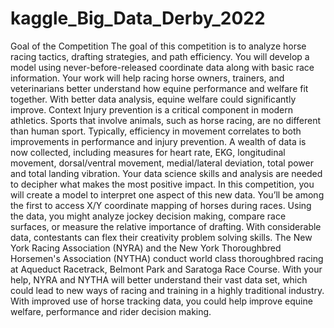 # kaggle_Big_Data_Derby_2022
Goal of the Competition The goal of this competition is to analyze horse racing tactics, drafting strategies, and path efficiency. You will develop a model using never-before-released coordinate data along with basic race information.  Your work will help racing horse owners, trainers, and veterinarians better understand how equine performance and welfare fit together. With better data analysis, equine welfare could significantly improve.  Context Injury prevention is a critical component in modern athletics. Sports that involve animals, such as horse racing, are no different than human sport. Typically, efficiency in movement correlates to both improvements in performance and injury prevention.  A wealth of data is now collected, including measures for heart rate, EKG, longitudinal movement, dorsal/ventral movement, medial/lateral deviation, total power and total landing vibration. Your data science skills and analysis are needed to decipher what makes the most positive impact.  In this competition, you will create a model to interpret one aspect of this new data. You’ll be among the first to access X/Y coordinate mapping of horses during races. Using the data, you might analyze jockey decision making, compare race surfaces, or measure the relative importance of drafting. With considerable data, contestants can flex their creativity problem solving skills.  The New York Racing Association (NYRA) and the New York Thoroughbred Horsemen's Association (NYTHA) conduct world class thoroughbred racing at Aqueduct Racetrack, Belmont Park and Saratoga Race Course.  With your help, NYRA and NYTHA will better understand their vast data set, which could lead to new ways of racing and training in a highly traditional industry. With improved use of horse tracking data, you could help improve equine welfare, performance and rider decision making.
